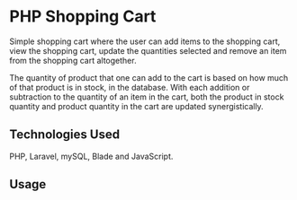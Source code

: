 # PHP Shopping Cart

Simple shopping cart where the user can add items to the shopping cart, view the shopping cart, update the quantities selected and remove an item from the shopping cart altogether. 

The quantity of product that one can add to the cart is based on how much of that product is in stock, in the database. With each addition or subtraction to the quantity of an item in the cart, both the product in stock quantity and product quantity in the cart are updated synergistically.

## Technologies Used

PHP, Laravel, mySQL, Blade and JavaScript.

## Usage

